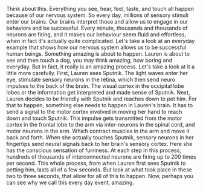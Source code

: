 Think about this. Everything you see, hear, feel, taste, and touch all happen
because of our nervous system. So every day, millions of sensory stimuli enter
our brains. Our brains interpret those and allow us to engage in our behaviors
and be successful. Every minute, thousands and thousands of neurons are firing,
and it makes our behaviour seem fluid and effortless, when in fact it's
actually quite complicated. Let's take a look at an everyday example that shows
how our nervous system allows us to be successful human beings. Something
amazing is about to happen. Lauren is about to see and then touch a dog, you
may think amazing, how boring and everyday. But in fact, it really is an
amazing process. Let's take a look at it a little more carefully. First, Lauren
sees Sputnik. The light waves enter her eye, stimulate sensory neurons in the
retina, which then send neuro impulses to the back of the brain. The visual
cortex in the occipital lobe lobes or the information get interpreted and made
sense of Sputnik. Next, Lauren decides to be friendly with Sputnik and reaches
down to pet him. For that to happen, something else needs to happen in Lauren's
brain. It has to send a signal to the motor cortex involved in moving her hand
to reach down and touch Sputnik. This impulse gets transmitted from the motor
cortex in the frontal lobe to the arm via inter-neurons in the spinal cord, and
motor neurons in the arm. Which contract muscles in the arm and move it back
and forth. When she actually touches Sputnik, sensory neurons in her fingertips
send neural signals back to her brain's sensory cortex. Here she has the
conscious sensation of furriness. At each step in this process, hundreds of
thousands of interconnected neurons are firing up to 200 times per second. This
whole process, from when Lauren first sees Sputnik to petting him, lasts all of
a few seconds. But look at what took place in these two to three seconds, that
allow for all of this to happen. Now, perhaps you can see why we call this
every day event, amazing.

